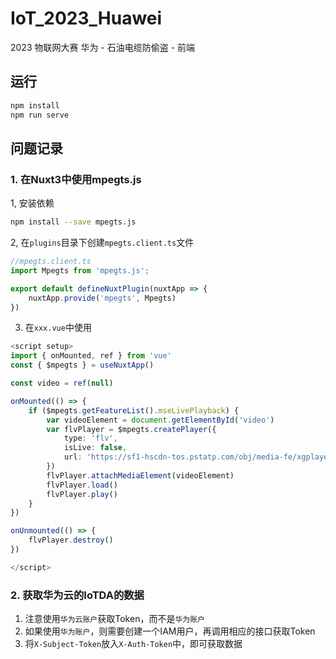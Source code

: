 # IoT_2023_Huawei

2023 物联网大赛 华为 - 石油电缆防偷盗 - 前端

## 运行

```bash
npm install
npm run serve
```

## 问题记录

### 1. 在Nuxt3中使用mpegts.js

1, 安装依赖

```bash
npm install --save mpegts.js
```

2, 在`plugins`目录下创建`mpegts.client.ts`文件

```typescript
//mpegts.client.ts
import Mpegts from 'mpegts.js';

export default defineNuxtPlugin(nuxtApp => {
    nuxtApp.provide('mpegts', Mpegts)
})
```

3. 在`xxx.vue`中使用

```typescript
<script setup>
import { onMounted, ref } from 'vue'
const { $mpegts } = useNuxtApp()

const video = ref(null)

onMounted(() => {
    if ($mpegts.getFeatureList().mseLivePlayback) {
        var videoElement = document.getElementById('video')
        var flvPlayer = $mpegts.createPlayer({
            type: 'flv',
            isLive: false,
            url: 'https://sf1-hscdn-tos.pstatp.com/obj/media-fe/xgplayer_doc_video/flv/xgplayer-demo-360p.flv'
        })
        flvPlayer.attachMediaElement(videoElement)
        flvPlayer.load()
        flvPlayer.play()
    }
})

onUnmounted(() => {
    flvPlayer.destroy()
})

</script>
```

### 2. 获取华为云的IoTDA的数据

1. 注意使用`华为云账户`获取Token，而不是`华为账户`
2. 如果使用`华为账户`，则需要创建一个IAM用户，再调用相应的接口获取Token
3. 将`X-Subject-Token`放入`X-Auth-Token`中，即可获取数据
